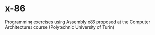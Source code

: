 # x-86
Programming exercises using Assembly x86 proposed at the Computer Architectures course (Polytechnic University of Turin)
